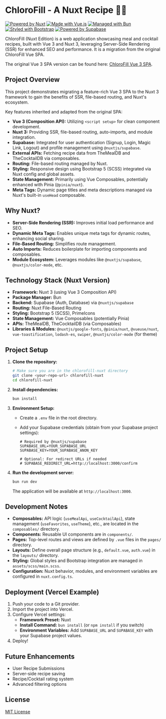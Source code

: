 # ChloroFill - A Nuxt Recipe 🍴🍹

[![Powered by Nuxt](https://img.shields.io/badge/Powered_by-Nuxt-00DC82?style=flat-square&logo=nuxt.js&logoColor=white)](https://nuxt.com/)
[![Made with Vue.js](https://img.shields.io/badge/Made_with-Vue.js-4FC08D?style=flat-square&logo=vue.js&logoColor=white)](https://vuejs.org/)
[![Managed with Bun](https://img.shields.io/badge/Managed_with-Bun-FBF0DF?style=flat-square&logo=bun&logoColor=black)](https://bun.sh/)
[![Styled with Bootstrap](https://img.shields.io/badge/Styled_with-Bootstrap-7952B3?style=flat-square&logo=bootstrap&logoColor=white)](https://getbootstrap.com/)
[![Powered by Supabase](https://img.shields.io/badge/Powered_by-Supabase-3ECF8E?style=flat-square&logo=supabase&logoColor=white)](https://supabase.com/)

ChloroFill (Nuxt Edition) is a web application showcasing meal and cocktail recipes, built with Vue 3 and Nuxt 3, leveraging Server-Side Rendering (SSR) for enhanced SEO and performance. It is a migration from the original ChloroFill Vue SPA.

The original Vue 3 SPA version can be found here: [ChloroFill Vue 3 SPA](https://github.com/hkgonebad/chlorofill).

## Project Overview

This project demonstrates migrating a feature-rich Vue 3 SPA to the Nuxt 3 framework to gain the benefits of SSR, file-based routing, and Nuxt's ecosystem.

Key features inherited and adapted from the original SPA:

* **Vue 3 (Composition API):** Utilizing `<script setup>` for clean component development.
* **Nuxt 3:** Providing SSR, file-based routing, auto-imports, and module integration.
* **Supabase:** Integrated for user authentication (Signup, Login, Magic Link, Logout) and profile management using `@nuxtjs/supabase`.
* **External APIs:** Fetching recipe data from TheMealDB and TheCocktailDB via composables.
* **Routing:** File-based routing managed by Nuxt.
* **Styling:** Responsive design using Bootstrap 5 (SCSS) integrated via Nuxt config and global assets.
* **State Management:** Primarily using Vue Composables, potentially enhanced with Pinia (`@pinia/nuxt`).
* **Meta Tags:** Dynamic page titles and meta descriptions managed via Nuxt's built-in `useHead` composable.

## Why Nuxt?

* **Server-Side Rendering (SSR):** Improves initial load performance and SEO.
* **Dynamic Meta Tags:** Enables unique meta tags for dynamic routes, enhancing social sharing.
* **File-Based Routing:** Simplifies route management.
* **Auto Imports:** Reduces boilerplate for importing components and composables.
* **Module Ecosystem:** Leverages modules like `@nuxtjs/supabase`, `@nuxtjs/color-mode`, etc.

## Technology Stack (Nuxt Version)

* **Framework:** Nuxt 3 (using Vue 3 Composition API)
* **Package Manager:** Bun
* **Backend:** Supabase (Auth, Database) via `@nuxtjs/supabase`
* **Routing:** Nuxt File-Based Routing
* **Styling:** Bootstrap 5 (SCSS), PrimeIcons
* **State Management:** Vue Composables (potentially Pinia)
* **APIs:** TheMealDB, TheCocktailDB (via Composables)
* **Libraries & Modules:** `@nuxtjs/google-fonts`, `@pinia/nuxt`, `@vueuse/nuxt`, `vue-toastification`, `lodash-es`, `swiper`, `@nuxtjs/color-mode` (for theme)

## Project Setup

1. **Clone the repository:**

    ```bash
    # Make sure you are in the chlorofill-nuxt directory
    git clone <your-repo-url> chlorofill-nuxt
    cd chlorofill-nuxt
    ```

2. **Install dependencies:**

    ```bash
    bun install
    ```

3. **Environment Setup:**
    * Create a `.env` file in the root directory.
    * Add your Supabase credentials (obtain from your Supabase project settings):

        ```dotenv
        # Required by @nuxtjs/supabase
        SUPABASE_URL=YOUR_SUPABASE_URL
        SUPABASE_KEY=YOUR_SUPABASE_ANON_KEY 
        
        # Optional: For redirect URLs if needed
        # SUPABASE_REDIRECT_URL=http://localhost:3000/confirm 
        ```

4. **Run the development server:**

    ```bash
    bun run dev
    ```

    The application will be available at `http://localhost:3000`.

## Development Notes

* **Composables:** API logic (`useMealApi`, `useCocktailApi`), state management (`useFavorites`, `useTheme`), etc., are located in the `composables/` directory.
* **Components:** Reusable UI components are in `components/`.
* **Pages:** Top-level routes and views are defined by `.vue` files in the `pages/` directory.
* **Layouts:** Define overall page structure (e.g., `default.vue`, `auth.vue`) in the `layouts/` directory.
* **Styling:** Global styles and Bootstrap integration are managed in `assets/scss/main.scss`.
* **Configuration:** Nuxt behavior, modules, and environment variables are configured in `nuxt.config.ts`.

## Deployment (Vercel Example)

1. Push your code to a Git provider.
2. Import the project into Vercel.
3. Configure Vercel settings:
    * **Framework Preset:** Nuxt
    * **Install Command:** `bun install` (or `npm install` if you switch)
    * **Environment Variables:** Add `SUPABASE_URL` and `SUPABASE_KEY` with your Supabase project values.
4. Deploy!

## Future Enhancements

* User Recipe Submissions
* Server-side recipe saving
* Recipe/Cocktail rating system
* Advanced filtering options

## License

[MIT License](LICENSE)

